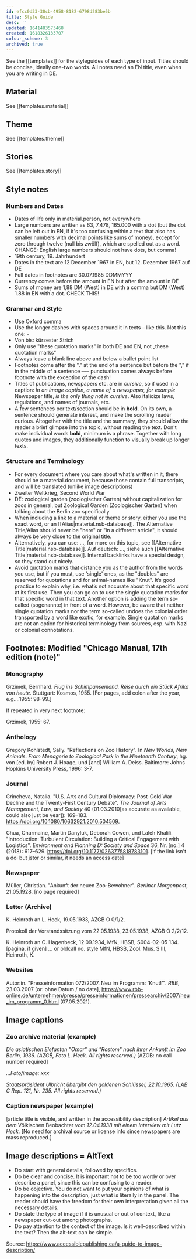 ```yaml
---
id: efcc0d33-30cb-4958-8182-6798d283be5b
title: Style Guide
desc: ''
updated: 1641483573468
created: 1618326133707
colour_scheme: 3
archived: true
---
```


<!-- Notes should be in comments like this -->
<!-- Easiest way to do this - Hit `Cmd + /` -->
<!-- On Windows Press Ctrl + / -->
<!-- On Mac Press Cmd + / -->

See the [[templates]] for the styleguides of each type of input. Titles should be concise, ideally one-two words. All notes need an EN title, even when you are writing in DE.

## Material

See [[templates.material]]

## Theme

See [[templates.theme]]

## Stories

See [[templates.story]]

## Style notes

### Numbers and Dates

* Dates of life only in material.person, not everywhere
* Large numbers are written as 63, 7.478, 165.000 with a dot (but the dot can be left out in EN, if it's too confusing within a text that also has smaller numbers with decimal points like sums of money), except for zero through twelve (null bis zwölf), which are spelled out as a word. CHANGE: English large numbers should not have dots, but comma!
* 19th century, 19. Jahrhundert
* Dates in the text are 12 December 1967 in EN, but 12. Dezember 1967 auf DE
* Full dates in footnotes are 30.07.1985 DDMMYYY
* Currency comes before the amount in EN but after the amount in DE
* Sums of money are 1,88 DM (West) in DE with a comma but DM (West) 1.88 in EN with a dot. CHECK THIS!

### Grammar and Style

- Use Oxford comma
- Use the longer dashes with spaces around it in texts – like this. Not this one: -
- Von bis: kürzester Strich
- Only use "these quotation marks" in both DE and EN, not „these quotation marks”
- Always leave a blank line above and below a bullet point list
- Footnotes come after the "." at the end of a sentence but before the "," if in the middle of a sentence ––– punctuation comes always before footnote with the exception of the dash!
- Titles of publications, newspapers etc. are in _cursive_, so if used in a caption: _In an image caption, a name of a newspaper, for example_ Newspaper title, _is the only thing not in cursive_. Also italicize laws, regulations, and names of journals, etc.
- A few sentences per text/section should be in **bold**. On its own, a sentence should generate interest, and make the scrolling reader curious. Altogether with the title and the summary, they should allow the reader a brief glimpse into the topic, without reading the text. Don't make individual words **bold**, minimum is a phrase. Together with long quotes and images, they additionally function to visually break up longer texts.

### Structure and Terminology

- For every document where you care about what's written in it, there should be a material.document, because those contain full transcripts, and will be translated (unlike image descriptions)
- Zweiter Weltkrieg, Second World War
- DE: zoological garden (zoologischer Garten) without capitalization for zoos in general, but Zoological Garden (Zoologischer Garten) when talking about the Berlin zoo specifically
- When including a link to a material or theme or story, either you use the exact word, or an [[Alias|material.nsb-database]]. The Alternative Title/Alias should never be "here" or "in a different article", it should always be very close to the original title.
- Alternatively, you can use: ..., for more on this topic, see [[Alternative Title|material.nsb-database]]. Auf deutsch: ..., siehe auch [[Alternative Title|material.nsb-database]]. Internal backlinks have a special design, so they stand out nicely.
- Avoid quotation marks that distance you as the author from the words you use, but if you must, use 'single' ones, as the "doubles" are reserved for quotations and for animal-names like "Knut". It’s good practice to explain why, i.e. what’s not accurate about that specific word at its first use.  Then you can go on to use the single quotation marks for that specific word in that text. Another option is adding the term so-called (sogenannte) in front of a word. However, be aware that neither single quotation marks nor the term so-called undoes the colonial order transported by a word like exotic, for example. Single quotation marks are not an option for historical terminology from sources, esp. with Nazi or colonial connotations.

## Footnotes: Modified "Chicago Manual, 17th edition (note)"

### Monography

Grzimek, Bernhard. _Flug ins Schimpansenland. Reise durch ein Stück Afrika von heute._ Stuttgart: Kosmos, 1955. [For pages, add colon after the year, e.g....1955: 98-99.]

If repeated in very next footnote:

Grzimek, 1955: 67.

### Anthology

Gregory Kohlstedt, Sally. "Reflections on Zoo History". In _New Worlds, New Animals. From Menagerie to Zoological Park in the Nineteenth Century_, hg. von [ed. by] Robert J. Hoage, und [and] William A. Deiss. Baltimore: Johns Hopkins University Press, 1996: 3-7.

### Journal

Grincheva, Natalia. "U.S. Arts and Cultural Diplomacy: Post-Cold War Decline and the Twenty-First Century Debate". _The Journal of Arts Management, Law, and Society_ 40 (01.03.2010[as accurate as available, could also just be year]): 169–183. https://doi.org/10.1080/10632921.2010.504509.

Chua, Charmaine, Martin Danyluk, Deborah Cowen, und Laleh Khalili. "Introduction: Turbulent Circulation: Building a Critical Engagement with Logistics". _Environment and Planning D: Society and Space_ 36, Nr. [no.] 4 (2018): 617–629. https://doi.org/10.1177/0263775818783101. [if the link isn't a doi but jstor or similar, it needs an access date]

### Newspaper

Müller, Christian. "Ankunft der neuen Zoo-Bewohner". _Berliner Morgenpost_, 21.05.1928. [no page required]

### Letter (Archive)

K. Heinroth an L. Heck, 19.05.1933, AZGB O 0/1/2.

Protokoll der Vorstandssitzung vom 22.05.1938, 23.05.1938, AZGB O 2/2/12.

K. Heinroth an C. Hagenbeck, 12.09.1934, MfN, HBSB, S004-02-05 134. [pagina, if given]
... or oldcall no. style MfN, HBSB, Zool. Mus. S III, Heinroth, K.

### Websites

Autor:in. "Presseinformation 072/2007. Neu im Programm: 'Knut!'". _RBB_, 23.03.2007 [or: ohne Datum / no date], https://www.rbb-online.de/unternehmen/presse/presseinformationen/pressearchiv/2007/neu_im_programm_0.html (07.05.2021).

## Image captions

### Zoo archive material (example)

_Die asiatischen Elefanten "Omar" und "Rostom" nach ihrer Ankunft im Zoo Berlin, 1936. (AZGB, Foto L. Heck. All rights reserved.)_ [AZGB: no call number required]

_…Foto/image: xxx_

_Staatspräsident Ulbricht übergibt den goldenen Schlüssel, 22.10.1965. (LAB C Rep. 121, Nr. 235. All rights reserved.)_

### Caption newspaper (example)

[article title is visible, and written in the accessibility description] _Artikel aus dem_ Völkischen Beobachter _vom 12.04.1938 mit einem Interview mit Lutz Heck._ [No need for archival source or license info since newspapers are mass reproduced.]

## Image descriptions = AltText

* Do start with general details, followed by specifics.
* Do be clear and concise. It is important not to be too wordy or over describe a panel, since this can be confusing to a reader.
* Do be objective. You do not want to put your opinions of what is happening into the description, just what is literally in the panel. The reader should have the freedom for their own interpretation given all the necessary details.
* Do state the type of image if it is unusual or out of context, like a newspaper cut-out among photographs.
* Do pay attention to the context of the image. Is it well-described within the text? Then the alt-text can be simple.

Source: https://www.accessiblepublishing.ca/a-guide-to-image-description/
